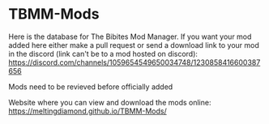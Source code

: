 # TBMM-Mods
Here is the database for The Bibites Mod Manager. If you want your mod added here either make a pull request or send a download link to your mod in the discord (link can't be to a mod hosted on discord): https://discord.com/channels/1059654549650034748/1230858416600387656

Mods need to be revieved before officially added

Website where you can view and download the mods online: https://meltingdiamond.github.io/TBMM-Mods/
